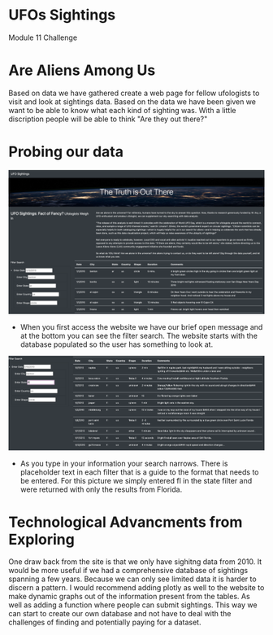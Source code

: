 # UFOs Sightings
Module 11 Challenge

# Are Aliens Among Us
Based on data we have gathered create a web page for fellow ufologists to visit and look at sightings data. Based on the data we have been given we want to be able to know what each kind of sighting was. With a little discription people will be able to think "Are they out there?"

# Probing our data
![website](https://github.com/Luis-Acevedo/UFOs/blob/main/static/images/website.png)

- When you first access the website we have our brief open message and at the bottom you can see the filter search. The website starts with the database populated so the user has something to look at. 

![filter](https://github.com/Luis-Acevedo/UFOs/blob/main/static/images/filter.png)

- As you type in your information your search narrows. There is placeholder text in each filter that is a guide to the format that needs to be entered. For this picture we simply entered fl in the state filter and were returned with only the results from Florida. 

# Technological Advancments from Exploring
One draw back from the site is that we only have sighitng data from 2010. It would be more useful if we had a comprehensive database of sightings spanning a few years. Because we can only see limited data it is harder to discern a pattern. I would recommend adding plotly as well to the website to make dynamic graphs out of the information present from the tables. As well as adding a function where people can submit sightings. This way we can start to create our own database and not have to deal with the challenges of finding and potentially paying for a dataset. 